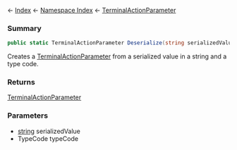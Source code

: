 ← [Index](Api-Index) ← [Namespace Index](Namespace-Index) ← [TerminalActionParameter](Sandbox.ModAPI.Ingame.TerminalActionParameter)

### Summary

```csharp
public static TerminalActionParameter Deserialize(string serializedValue, TypeCode typeCode)
```

Creates a [TerminalActionParameter](Sandbox.ModAPI.Ingame.TerminalActionParameter) from a serialized value in a string and a type code.

### Returns

[TerminalActionParameter](Sandbox.ModAPI.Ingame.TerminalActionParameter)



### Parameters

* [string](https://docs.microsoft.com/en-us/dotnet/api/System.String?view=netframework-4.6) serializedValue
* TypeCode typeCode
